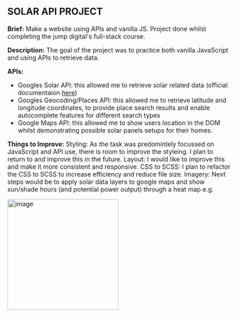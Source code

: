 **SOLAR API PROJECT**
-----------------------------------------------
**Brief:** 
Make a website using APIs and vanilla JS. Project done whilst completing the jump digital's full-stack course.

**Description:** 
The goal of the project was to practice both vanilla JavaScript and using APIs to retrieve data.

**APIs:** 
- Googles Solar API: this allowed me to retrieve solar related data (official documentaion [here](https://developers.google.com/maps/documentation/solar)) 
- Googles Geocoding/Places API: this allowed me to retrieve latitude and longitude coordinates, to provide place search results and enable autocomplete features for different search types
- Google Maps API: this allowed me to show users location in the DOM whilst demonstrating possible solar panels setups for their homes.

**Things to Improve:** 
Styling: As the task was predomintely focussed on JavaScript and API use, there is room to improve the styleing. I plan to return to and improve this in the future.
Layout: I would like to improve this and make it more consistent and responsive.
CSS to SCSS: I plan to refactor the CSS to SCSS to increase efficiency and reduce file size.
Imagery: Next steps would be to apply solar data layers to google maps and show sun/shade hours (and potential power output) through a heat map e.g. 

<img width="250" alt="image" src="https://github.com/ewanstott/SUNNI_solar_api_project_3.0/assets/56144409/f78da944-326e-4bb3-9d6e-2b7b47989a90">

